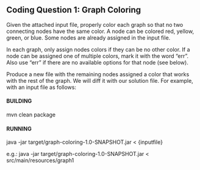 ## Coding Question 1: Graph Coloring

Given the attached input file, properly color each graph so that no two connecting nodes have the same color. A node can be colored red, yellow, green, or blue. Some nodes are already assigned in the input file.

In each graph, only assign nodes colors if they can be no other color. If a node can be assigned one of multiple colors, mark it with the word “err”. Also use “err” if there are no available options for that node (see below).

Produce a new file with the remaining nodes assigned a color that works with the rest of the graph. We will diff it with our solution file. For example, with an input file as follows: 

#### BUILDING

mvn clean package

#### RUNNING

java -jar target/graph-coloring-1.0-SNAPSHOT.jar < {inputfile}

e.g.:   java -jar target/graph-coloring-1.0-SNAPSHOT.jar < src/main/resources/graph1
